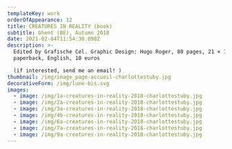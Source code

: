 ```yaml
---
templateKey: work
orderOfAppearance: 12
title: CREATURES IN REALITY (book)
subtitle: Ghent (BE), Autumn 2018
date: 2021-02-04T11:54:30.098Z
description: >-
  Edited by Grafische Cel. Graphic Design: Hugo Roger, 80 pages, 21 × 12 cm,
  paperback, English, 10 euros

  (if interested, send me an email! )
thumbnail: /img/image_page-accueil-charlottestuby.jpg
decorativeForm: /img/lune-bis.svg
images:
  - image: /img/1a-creatures-in-reality-2018-charlottestuby.jpg
  - image: /img/2a-creatures-in-reality-2018-charlottestuby.jpg
  - image: /img/3a-creatures-in-reality-2018-charlottestuby.jpg
  - image: /img/4b-creatures-in-reality-2018-charlottestuby.jpg
  - image: /img/6a-creatures-in-reality-2018-charlottestuby.jpg
  - image: /img/7a-creatures-in-reality-2018-charlottestuby.jpg
  - image: /img/9a-creatures-in-reality-2018-charlottestuby.jpg
---
```

